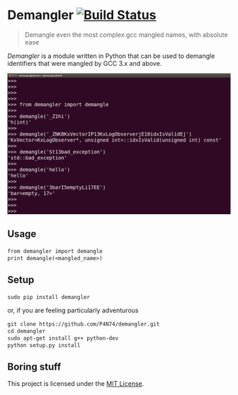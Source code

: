 Demangler [![Build Status](https://travis-ci.org/P4N74/demangler.svg)](https://travis-ci.org/P4N74/demangler)
=========

> Demangle even the most complex gcc mangled names, with absolute ease

*Demangler* is a module written in Python that can be used to demangle identifiers that were mangled by GCC 3.x and above.

![](demangler.png)

Usage
-----

```
from demangler import demangle
print demangle(<mangled_name>)
```

Setup
-----

```
sudo pip install demangler
```
or, if you are feeling particularly adventurous
```
git clone https://github.com/P4N74/demangler.git
cd demangler
sudo apt-get install g++ python-dev
python setup.py install
```

Boring stuff
------------

This project is licensed under the [MIT License](http://jenish.mit-license.org/).
